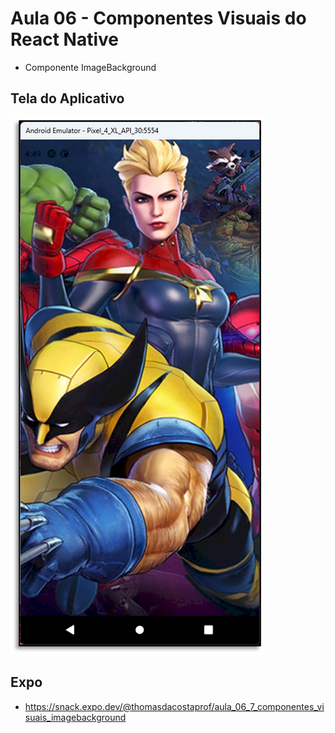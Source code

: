 # Aula 06 - Componentes Visuais do React Native

- Componente ImageBackground

## Tela do Aplicativo

![Tela](screen1.png)

## Expo

- https://snack.expo.dev/@thomasdacostaprof/aula_06_7_componentes_visuais_imagebackground
